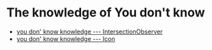 # The knowledge of You don't know

- [you don' know knowledge --- IntersectionObserver](https://github.com/Gloomysunday28/unknow-knowledge/tree/master/Unkow%20One)
- [you don' know knowledge --- Icon](https://github.com/Gloomysunday28/unknow-knowledge/tree/master/Unkow%20Two)